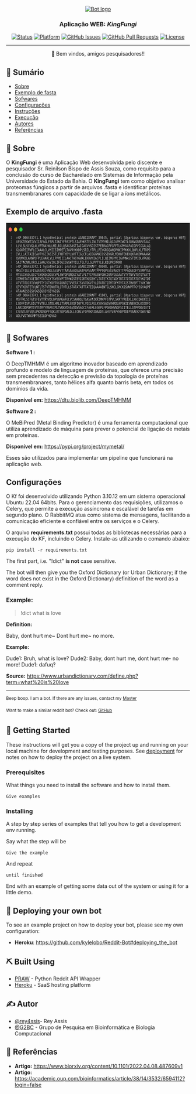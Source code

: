 <p align="center">
  <a href="" rel="noopener">
 <img width=200px height=200px src="static/img/logoW.pn" alt="Bot logo"></a>
</p>

<h3 align="center">Aplicação WEB: <i>KingFungi</i></h3>

<div align="center">

[![Status](https://img.shields.io/badge/status-active-success.svg)]()
[![Platform](https://img.shields.io/badge/platform-reddit-orange.svg)](https://www.reddit.com/user/Wordbook_Bot)
[![GitHub Issues](https://img.shields.io/github/issues/kylelobo/The-Documentation-Compendium.svg)](https://github.com/kylelobo/The-Documentation-Compendium/issues)
[![GitHub Pull Requests](https://img.shields.io/github/issues-pr/kylelobo/The-Documentation-Compendium.svg)](https://github.com/kylelobo/The-Documentation-Compendium/pulls)
[![License](https://img.shields.io/badge/license-MIT-blue.svg)](/LICENSE)

</div>

---

<p align="center"> 🤖 Bem vindos, amigos pesquisadores!!
    <br> 
</p>

## 📝 Sumário

- [Sobre ](#about)
- [Exemplo de fasta](#demo)
- [Sofwares](#working)
- [Configurações](#usage)
- [Instruções](#getting_started)
- [Execução](#deployment)
- [Autores](#authors)
- [Referências](#acknowledgement)

## 🧐 Sobre <a name = "about"></a>
O <strong> KingFungi</strong>   é uma Aplicação Web desenvolvida pelo discente e pesquisador Sr. Reinilson Bispo de Assis Souza, como requisito para a conclusão do curso de Bacharelado em Sistemas de Informação pela Universidade do Estado da Bahia. O <strong> KingFungi</strong> tem como objetivo analisar proteomas fúngicos a partir de arquivos .fasta e identificar proteínas transmembranares com capacidade de se ligar a íons metálicos.

## Exemplo de arquivo .fasta <a name = "demo"></a>

 <img width=1000px height=270px src="static/img/fasta.png" alt="Bot logo"></a>

## 💭 Sofwares  <a name = "working"></a>


**Software 1 :**

O DeepTMHMM é um algoritmo inovador baseado em aprendizado profundo e modelo de linguagem de proteínas, que oferece uma precisão sem precedentes na detecção e previsão da topologia de proteínas transmembranares, tanto hélices alfa quanto barris beta, em todos os domínios da vida.

**Disponível em:** https://dtu.biolib.com/DeepTMHMM





**Software 2 :** 

O MeBiPred (Metal Binding Predictor) é uma ferramenta computacional que utiliza aprendizado de máquina para prever o potencial de ligação de metais em proteínas.

**Disponível em:** https://pypi.org/project/mymetal/




Esses são utilizados para implementar um pipeline que funcionará na aplicação web.

##  Configurações <a name = "usage"></a>

O Kf foi desenvolvido utilizando Python 3.10.12 em um sistema operacional Ubuntu 22.04 64bits. Para o gerenciamento das requisições, utilizamos o Celery, que permite a execução assíncrona e escalável de tarefas em segundo plano. O RabbitMQ atua como sistema de mensagens, facilitando a comunicação eficiente e confiável entre os serviços e o Celery.

O arquivo <strong>requirements.txt</strong> possui todas as bibliotecas necessárias para a execução do KF, incluindo o Celery. Instale-as utilizando o comando abaixo:

```
pip install -r requirements.txt
```

The first part, i.e. "!dict" **is not** case sensitive.

The bot will then give you the Oxford Dictionary (or Urban Dictionary; if the word does not exist in the Oxford Dictionary) definition of the word as a comment reply.

### Example:

> !dict what is love

**Definition:**

Baby, dont hurt me~
Dont hurt me~ no more.

**Example:**

Dude1: Bruh, what is love?
Dude2: Baby, dont hurt me, dont hurt me- no more!
Dude1: dafuq?

**Source:** https://www.urbandictionary.com/define.php?term=what%20is%20love

---

<sup>Beep boop. I am a bot. If there are any issues, contact my [Master](https://www.reddit.com/message/compose/?to=PositivePlayer1&subject=/u/Wordbook_Bot)</sup>

<sup>Want to make a similar reddit bot? Check out: [GitHub](https://github.com/kylelobo/Reddit-Bot)</sup>

## 🏁 Getting Started <a name = "getting_started"></a>

These instructions will get you a copy of the project up and running on your local machine for development and testing purposes. See [deployment](#deployment) for notes on how to deploy the project on a live system.

### Prerequisites

What things you need to install the software and how to install them.

```
Give examples
```

### Installing

A step by step series of examples that tell you how to get a development env running.

Say what the step will be

```
Give the example
```

And repeat

```
until finished
```

End with an example of getting some data out of the system or using it for a little demo.

## 🚀 Deploying your own bot <a name = "deployment"></a>

To see an example project on how to deploy your bot, please see my own configuration:

- **Heroku**: https://github.com/kylelobo/Reddit-Bot#deploying_the_bot

## ⛏️ Built Using <a name = "built_using"></a>

- [PRAW](https://praw.readthedocs.io/en/latest/) - Python Reddit API Wrapper
- [Heroku](https://www.heroku.com/) - SaaS hosting platform

## ✍️ Autor <a name = "authors"></a>

- [@rey4ssis](https://github.com/rey4ssis)- Rey Assis
- [@G2BC](https://github.com/G2BC/KingFungi) - Grupo de Pesquisa em Bioinformática e Biologia Computacional


## 🎉 Referências <a name = "acknowledgement"></a>

- **Artigo:** https://www.biorxiv.org/content/10.1101/2022.04.08.487609v1
- **Artigo:** https://academic.oup.com/bioinformatics/article/38/14/3532/6594112?login=false


